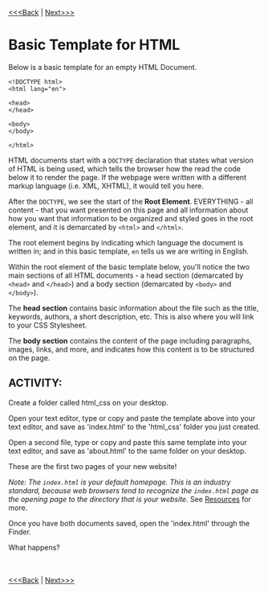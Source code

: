 [<<<Back](opening_activity.md) | [Next>>>](elements.md)

# Basic Template for HTML

Below is a basic template for an empty HTML Document. 

```
<!DOCTYPE html>
<html lang="en">

<head>
</head>

<body>
</body>

</html>
```

HTML documents start with a `DOCTYPE` declaration that states what version of HTML is being used, which tells the browser how the read the code below it to render the page. If the webpage were written with a different markup language (i.e. XML, XHTML), it would tell you here.

After the `DOCTYPE`, we see the start of the **Root Element**. EVERYTHING - all content - that you want presented on this page and all information about how you want that information to be organized and styled goes in the root element, and it is demarcated by `<html>` and `</html>`. 

The root element begins by indicating which language the document is written in; and in this basic template, `en` tells us we are writing in English. 

Within the root element of the basic template below, you'll notice the two main sections of all HTML documents - a head section (demarcated by `<head>` and `</head>`) and a body section (demarcated by `<body>` and `</body>`). 

The **head section** contains basic information about the file such as the title, keywords, authors, a short description, etc. This is also where you will link to your CSS Stylesheet. 

The **body section** contains the content of the page including paragraphs, images, links, and more, and indicates how this content is to be structured on the page. 

## ACTIVITY: 
Create a folder called html_css on your desktop.

Open your text editor, type or copy and paste the template above into your text editor, and save as 'index.html' to the 'html_css' folder you just created.

Open a second file, type or copy and paste this same template into your text editor, and save as 'about.html' to the same folder on your desktop.

These are the first two pages of your new website! 

*Note: The `index.html` is your default homepage. This is an industry standard, because web browsers tend to recognize the `index.html` page as the opening page to the directory that is your website.* See [Resources](resource.md) for more.

Once you have both documents saved, open the 'index.html' through the Finder. 

What happens? 
<br/>
<br/>
<br/>

[<<<Back](opening_activity.md) | [Next>>>](elements.md)